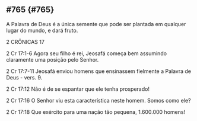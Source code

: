 ## #765 {#765}

A Palavra de Deus é a única semente que pode ser plantada em qualquer lugar do mundo, e dará fruto.

2 CRÔNICAS 17

2 Cr 17:1-6 Agora seu filho é rei, Jeosafá começa bem assumindo claramente uma posição pelo Senhor.

2 Cr 17:7-11 Jeosafá enviou homens que ensinassem fielmente a Palavra de Deus - vers. 9.

2 Cr 17:12 Não é de se espantar que ele tenha prosperado!

2 Cr 17:16 O Senhor viu esta característica neste homem. Somos como ele?

2 Cr 17:18 Que exército para uma nação tão pequena, 1.600.000 homens!